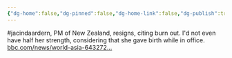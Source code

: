 ```yaml
---
{"dg-home":false,"dg-pinned":false,"dg-home-link":false,"dg-publish":true,"tags":["dgblip"],"disabled rules":["yaml-title","yaml-title-alias","file-name-heading"],"title":"philipp on mastodon @ 2023-01-19","created-date":"2023-01-19T09:19:29","id":109715126306303700,"updated-date":"2025-05-02T08:50:43","dg-path":"blips/109715126306303703.md","permalink":"/blips/109715126306303703/","dgPassFrontmatter":true}
---
```



#jacindaardern, PM of New Zealand, resigns, citing burn out. I'd not even have half her strength, considering that she gave birth while in office. [bbc.com/news/world-asia-643272…](https://www.bbc.com/news/world-asia-64327224)



